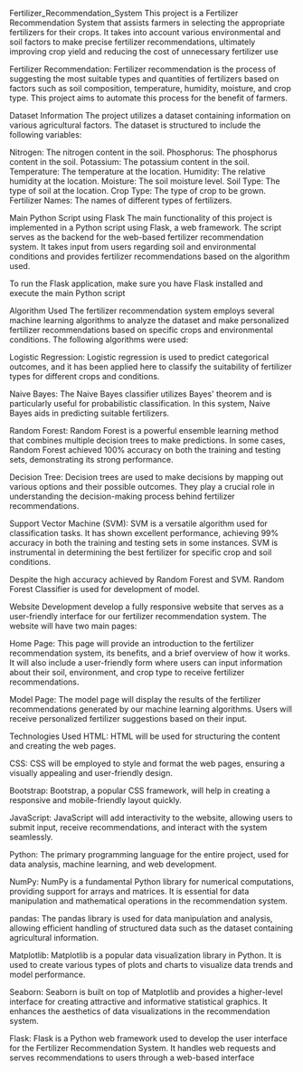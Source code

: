 Fertilizer_Recommendation_System
This project is a Fertilizer Recommendation System that assists farmers in selecting the appropriate fertilizers for their crops. It takes into account various environmental and soil factors to make precise fertilizer recommendations, ultimately improving crop yield and reducing the cost of unnecessary fertilizer use

Fertilizer Recommendation:
Fertilizer recommendation is the process of suggesting the most suitable types and quantities of fertilizers based on factors such as soil composition, temperature, humidity, moisture, and crop type. This project aims to automate this process for the benefit of farmers.

Dataset Information
The project utilizes a dataset containing information on various agricultural factors. The dataset is structured to include the following variables:

Nitrogen: The nitrogen content in the soil. Phosphorus: The phosphorus content in the soil. Potassium: The potassium content in the soil. Temperature: The temperature at the location. Humidity: The relative humidity at the location. Moisture: The soil moisture level. Soil Type: The type of soil at the location. Crop Type: The type of crop to be grown. Fertilizer Names: The names of different types of fertilizers.

Main Python Script using Flask
The main functionality of this project is implemented in a Python script using Flask, a web framework. The script serves as the backend for the web-based fertilizer recommendation system. It takes input from users regarding soil and environmental conditions and provides fertilizer recommendations based on the algorithm used.

To run the Flask application, make sure you have Flask installed and execute the main Python script

Algorithm Used
The fertilizer recommendation system employs several machine learning algorithms to analyze the dataset and make personalized fertilizer recommendations based on specific crops and environmental conditions. The following algorithms were used:

Logistic Regression: Logistic regression is used to predict categorical outcomes, and it has been applied here to classify the suitability of fertilizer types for different crops and conditions.

Naive Bayes: The Naive Bayes classifier utilizes Bayes' theorem and is particularly useful for probabilistic classification. In this system, Naive Bayes aids in predicting suitable fertilizers.

Random Forest: Random Forest is a powerful ensemble learning method that combines multiple decision trees to make predictions. In some cases, Random Forest achieved 100% accuracy on both the training and testing sets, demonstrating its strong performance.

Decision Tree: Decision trees are used to make decisions by mapping out various options and their possible outcomes. They play a crucial role in understanding the decision-making process behind fertilizer recommendations.

Support Vector Machine (SVM): SVM is a versatile algorithm used for classification tasks. It has shown excellent performance, achieving 99% accuracy in both the training and testing sets in some instances. SVM is instrumental in determining the best fertilizer for specific crop and soil conditions.

Despite the high accuracy achieved by Random Forest and SVM. Random Forest Classifier is used for development of model.

Website Development
develop a fully responsive website that serves as a user-friendly interface for our fertilizer recommendation system. The website will have two main pages:

Home Page: This page will provide an introduction to the fertilizer recommendation system, its benefits, and a brief overview of how it works. It will also include a user-friendly form where users can input information about their soil, environment, and crop type to receive fertilizer recommendations.

Model Page: The model page will display the results of the fertilizer recommendations generated by our machine learning algorithms. Users will receive personalized fertilizer suggestions based on their input.

Technologies Used
HTML: HTML will be used for structuring the content and creating the web pages.

CSS: CSS will be employed to style and format the web pages, ensuring a visually appealing and user-friendly design.

Bootstrap: Bootstrap, a popular CSS framework, will help in creating a responsive and mobile-friendly layout quickly.

JavaScript: JavaScript will add interactivity to the website, allowing users to submit input, receive recommendations, and interact with the system seamlessly.

Python: The primary programming language for the entire project, used for data analysis, machine learning, and web development.

NumPy: NumPy is a fundamental Python library for numerical computations, providing support for arrays and matrices. It is essential for data manipulation and mathematical operations in the recommendation system.

pandas: The pandas library is used for data manipulation and analysis, allowing efficient handling of structured data such as the dataset containing agricultural information.

Matplotlib: Matplotlib is a popular data visualization library in Python. It is used to create various types of plots and charts to visualize data trends and model performance.

Seaborn: Seaborn is built on top of Matplotlib and provides a higher-level interface for creating attractive and informative statistical graphics. It enhances the aesthetics of data visualizations in the recommendation system.

Flask: Flask is a Python web framework used to develop the user interface for the Fertilizer Recommendation System. It handles web requests and serves recommendations to users through a web-based interface 

